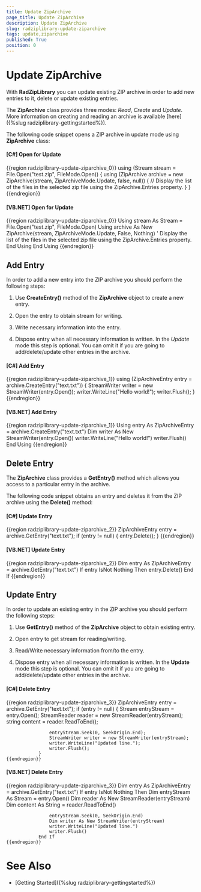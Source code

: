 ```yaml
---
title: Update ZipArchive
page_title: Update ZipArchive
description: Update ZipArchive
slug: radziplibrary-update-ziparchive
tags: update,ziparchive
published: True
position: 0
---
```


# Update ZipArchive



With __RadZipLibrary__ you can update existing ZIP archive in order to add new entries to it, delete or update existing entries.
      

The __ZipArchive__ class provides three modes: *Read*, *Create* and *Update*. More information on creating and reading an archive is available [here]({%slug radziplibrary-gettingstarted%}).
      

The following code snippet opens a ZIP archive in update mode using __ZipArchive__ class:
      

#### __[C#] Open for Update__

{{region radziplibrary-update-ziparchive_0}}
	            using (Stream stream = File.Open("test.zip", FileMode.Open))
	            {
	                using (ZipArchive archive = new ZipArchive(stream, ZipArchiveMode.Update, false, null))
	                {
	                    // Display the list of the files in the selected zip file using the ZipArchive.Entries property.
	                }
	            }
	{{endregion}}



#### __[VB.NET] Open for Update__

{{region radziplibrary-update-ziparchive_0}}
				Using stream As Stream = File.Open("test.zip", FileMode.Open)
					Using archive As New ZipArchive(stream, ZipArchiveMode.Update, False, Nothing)
						' Display the list of the files in the selected zip file using the ZipArchive.Entries property.
					End Using
				End Using
	{{endregion}}



## Add Entry

In order to add a new entry into the ZIP archive you should perform the following steps:
        

1. Use __CreateEntry()__ method of the __ZipArchive__ object to create a new entry.
            

1. Open the entry to obtain stream for writing.
            

1. Write necessary information into the entry.
            

1. Dispose entry when all necessary information is written. In the *Update* mode this step is optional. You can omit it if you are going to add/delete/update other entries in the archive.
            

#### __[C#] Add Entry__

{{region radziplibrary-update-ziparchive_1}}
	            using (ZipArchiveEntry entry = archive.CreateEntry("text.txt"))
	            {
	                StreamWriter writer = new StreamWriter(entry.Open());
	                writer.WriteLine("Hello world!");
	                writer.Flush();
	            }
	{{endregion}}



#### __[VB.NET] Add Entry__

{{region radziplibrary-update-ziparchive_1}}
				Using entry As ZipArchiveEntry = archive.CreateEntry("text.txt")
					Dim writer As New StreamWriter(entry.Open())
					writer.WriteLine("Hello world!")
					writer.Flush()
				End Using
		{{endregion}}



## Delete Entry

The __ZipArchive__ class provides a __GetEntry()__ method which allows you access to a particular entry in the archive.
        

The following code snippet obtains an entry and deletes it from the ZIP archive using the __Delete()__ method:
        

#### __[C#] Update Entry__

{{region radziplibrary-update-ziparchive_2}}
	            ZipArchiveEntry entry = archive.GetEntry("text.txt");
	            if (entry != null)
	            {
	                entry.Delete();
	            }
	{{endregion}}



#### __[VB.NET] Update Entry__

{{region radziplibrary-update-ziparchive_2}}
				Dim entry As ZipArchiveEntry = archive.GetEntry("text.txt")
				If entry IsNot Nothing Then
					entry.Delete()
				End If
	{{endregion}}


## Update Entry

In order to update an existing entry in the ZIP archive you should perform the following steps:
        

1. Use __GetEntry()__ method of the __ZipArchive__ object to obtain existing entry.
            

1. Open entry to get stream for reading/writing.
            

1. Read/Write necessary information from/to the entry.
            

1. Dispose entry when all necessary information is written. In the __Update__ mode this step is optional. You can omit it if you are going to add/delete/update other entries in the archive.
            

#### __[C#] Delete Entry__

{{region radziplibrary-update-ziparchive_3}}
	            ZipArchiveEntry entry = archive.GetEntry("text.txt");
	            if (entry != null)
	            {
	                Stream entryStream = entry.Open();
	                StreamReader reader = new StreamReader(entryStream);
	                string content = reader.ReadToEnd();
	
	                entryStream.Seek(0, SeekOrigin.End);
	                StreamWriter writer = new StreamWriter(entryStream);
	                writer.WriteLine("Updated line.");
	                writer.Flush();
	            }
	{{endregion}}



#### __[VB.NET] Delete Entry__

{{region radziplibrary-update-ziparchive_3}}
				Dim entry As ZipArchiveEntry = archive.GetEntry("text.txt")
				If entry IsNot Nothing Then
					Dim entryStream As Stream = entry.Open()
					Dim reader As New StreamReader(entryStream)
					Dim content As String = reader.ReadToEnd()
	
					entryStream.Seek(0, SeekOrigin.End)
					Dim writer As New StreamWriter(entryStream)
					writer.WriteLine("Updated line.")
					writer.Flush()
				End If
	{{endregion}}



# See Also

 * [Getting Started]({%slug radziplibrary-gettingstarted%})
